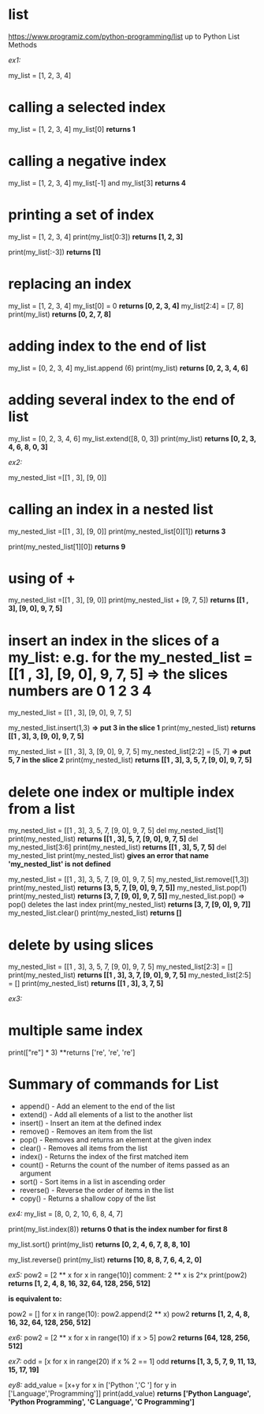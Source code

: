 # list

https://www.programiz.com/python-programming/list  up to Python List Methods

_ex1:_

my_list = [1, 2, 3, 4]

# calling a selected index
my_list = [1, 2, 3, 4]
my_list[0] **returns 1**

# calling a negative index
my_list = [1, 2, 3, 4]
my_list[-1] and my_list[3] **returns 4**

# printing a set of index
my_list = [1, 2, 3, 4]
print(my_list[0:3]) **returns [1, 2, 3]**

print(my_list[:-3]) **returns [1]**

# replacing an index
my_list = [1, 2, 3, 4]
my_list[0] = 0 **returns [0, 2, 3, 4]**
my_list[2:4] = [7, 8]
print(my_list) **returns [0, 2, 7, 8]**

# adding index to the end of list
my_list = [0, 2, 3, 4]
my_list.append (6)
print(my_list) **returns [0, 2, 3, 4, 6]**

# adding several index to the end of list
my_list = [0, 2, 3, 4, 6]
my_list.extend([8, 0, 3])
print(my_list) **returns [0, 2, 3, 4, 6, 8, 0, 3]**

_ex2:_

my_nested_list =[[1 , 3], [9, 0]]

# calling an index in a nested list
my_nested_list =[[1 , 3], [9, 0]]
print(my_nested_list[0][1]) **returns 3**

print(my_nested_list[1][0]) **returns 9**

# using of +
my_nested_list =[[1 , 3], [9, 0]]
print(my_nested_list + [9, 7, 5]) **returns [[1 , 3], [9, 0], 9, 7, 5]**

# insert an index in the slices of a my_list: e.g. for the my_nested_list = [[1 , 3], [9, 0], 9, 7, 5] => the slices numbers are 0 1 2 3 4
my_nested_list = [[1 , 3], [9, 0], 9, 7, 5]

my_nested_list.insert(1,3)   **=> put 3 in the slice 1**
print(my_nested_list) **returns [[1 , 3], 3, [9, 0], 9, 7, 5]**

my_nested_list = [[1 , 3], 3, [9, 0], 9, 7, 5]
my_nested_list[2:2] = [5, 7]  **=> put 5, 7 in the slice 2**
print(my_nested_list) **returns [[1 , 3], 3, 5, 7, [9, 0], 9, 7, 5]**

# delete one index or multiple index from a list
my_nested_list = [[1 , 3], 3, 5, 7, [9, 0], 9, 7, 5]
del my_nested_list[1]
print(my_nested_list) **returns [[1 , 3], 5, 7, [9, 0], 9, 7, 5]**
del my_nested_list[3:6]
print(my_nested_list) **returns [[1 , 3], 5, 7, 5]**
del my_nested_list
print(my_nested_list) **gives an error that name 'my_nested_list' is not defined**

my_nested_list = [[1 , 3], 3, 5, 7, [9, 0], 9, 7, 5]
my_nested_list.remove([1,3])
print(my_nested_list) **returns [3, 5, 7, [9, 0], 9, 7, 5]]**
my_nested_list.pop(1)
print(my_nested_list) **returns [3, 7, [9, 0], 9, 7, 5]]**
my_nested_list.pop() => pop() deletes the last index
print(my_nested_list) **returns [3, 7, [9, 0], 9, 7]]**
my_nested_list.clear()
print(my_nested_list) **returns []**

# delete by using slices
my_nested_list = [[1 , 3], 3, 5, 7, [9, 0], 9, 7, 5]
my_nested_list[2:3] = []
print(my_nested_list) **returns [[1 , 3], 3, 7, [9, 0], 9, 7, 5]**
my_nested_list[2:5] = []
print(my_nested_list) **returns [[1 , 3], 3, 7, 5]**

_ex3:_

# multiple same index
print(["re"] * 3) **returns ['re', 're', 're']

# Summary of commands for List

- append() - Add an element to the end of the list
- extend() - Add all elements of a list to the another list
- insert() - Insert an item at the defined index
- remove() - Removes an item from the list
- pop() - Removes and returns an element at the given index
- clear() - Removes all items from the list
- index() - Returns the index of the first matched item
- count() - Returns the count of the number of items passed as an argument
- sort() - Sort items in a list in ascending order
- reverse() - Reverse the order of items in the list
- copy() - Returns a shallow copy of the list

_ex4:_
my_list = [8, 0, 2, 10, 6, 8, 4, 7]

print(my_list.index(8)) **returns 0 that is the index number for first 8**

my_list.sort()
print(my_list) **returns [0, 2, 4, 6, 7, 8, 8, 10]**

my_list.reverse()
print(my_list) **returns [10, 8, 8, 7, 6, 4, 2, 0]**

_ex5:_
pow2 = [2 ** x for x in range(10)] comment: 2 ** x is 2^x
print(pow2)  **returns [1, 2, 4, 8, 16, 32, 64, 128, 256, 512]**

**is equivalent to:**

pow2 = []
for x in range(10):
   pow2.append(2 ** x)
pow2 **returns [1, 2, 4, 8, 16, 32, 64, 128, 256, 512]**

_ex6:_
pow2 = [2 ** x for x in range(10) if x > 5]
pow2 **returns [64, 128, 256, 512]**

_ex7:_
odd = [x for x in range(20) if x % 2 == 1]
odd **returns [1, 3, 5, 7, 9, 11, 13, 15, 17, 19]**

_ey8:_
add_value = [x+y for x in ['Python ','C '] for y in ['Language','Programming']]
print(add_value) **returns ['Python Language', 'Python Programming', 'C Language', 'C Programming']**
